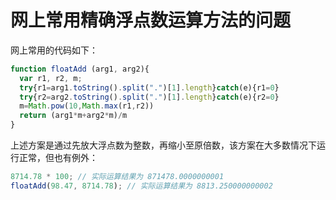 # 网上常用精确浮点数运算方法的问题

网上常用的代码如下：
```js
function floatAdd (arg1, arg2){    
  var r1, r2, m;    
  try{r1=arg1.toString().split(".")[1].length}catch(e){r1=0}    
  try{r2=arg2.toString().split(".")[1].length}catch(e){r2=0}    
  m=Math.pow(10,Math.max(r1,r2))    
  return (arg1*m+arg2*m)/m    
}
```

上述方案是通过先放大浮点数为整数，再缩小至原倍数，该方案在大多数情况下运行正常，但也有例外：
```js
8714.78 * 100; // 实际运算结果为 871478.0000000001
floatAdd(98.47, 8714.78); // 实际运算结果为 8813.250000000002
```
